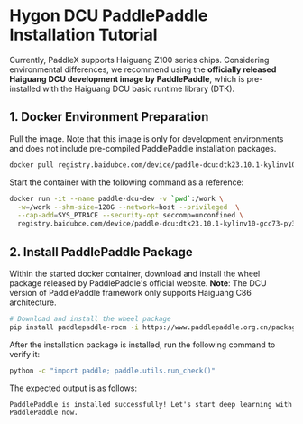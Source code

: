 # Hygon DCU PaddlePaddle Installation Tutorial

Currently, PaddleX supports Haiguang Z100 series chips. Considering environmental differences, we recommend using the **officially released Haiguang DCU development image by PaddlePaddle**, which is pre-installed with the Haiguang DCU basic runtime library (DTK).

## 1. Docker Environment Preparation
Pull the image. Note that this image is only for development environments and does not include pre-compiled PaddlePaddle installation packages.

```bash
docker pull registry.baidubce.com/device/paddle-dcu:dtk23.10.1-kylinv10-gcc73-py310
```

Start the container with the following command as a reference:

```bash
docker run -it --name paddle-dcu-dev -v `pwd`:/work \
  -w=/work --shm-size=128G --network=host --privileged  \
  --cap-add=SYS_PTRACE --security-opt seccomp=unconfined \
  registry.baidubce.com/device/paddle-dcu:dtk23.10.1-kylinv10-gcc73-py310 /bin/bash
```

## 2. Install PaddlePaddle Package
Within the started docker container, download and install the wheel package released by PaddlePaddle's official website. **Note**: The DCU version of PaddlePaddle framework only supports Haiguang C86 architecture.

```bash
# Download and install the wheel package
pip install paddlepaddle-rocm -i https://www.paddlepaddle.org.cn/packages/nightly/dcu
```

After the installation package is installed, run the following command to verify it:

```bash
python -c "import paddle; paddle.utils.run_check()"
```

The expected output is as follows:

```
PaddlePaddle is installed successfully! Let's start deep learning with PaddlePaddle now.
```
